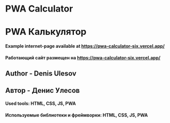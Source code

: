 # PWA Calculator
# PWA Калькулятор  

#### Example internet-page available at https://pwa-calculator-six.vercel.app/
#### Работающий сайт размещен на https://pwa-calculator-six.vercel.app/

## Author - Denis Ulesov
## Автор - Денис Улесов

#### Used tools: HTML, CSS, JS, PWA
#### Используемые библиотеки и фреймворки: HTML, CSS, JS, PWA
